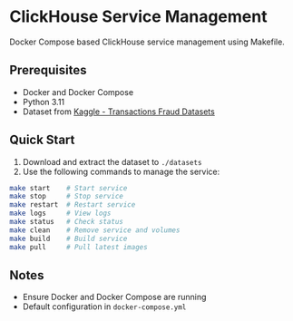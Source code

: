 # ClickHouse Service Management

Docker Compose based ClickHouse service management using Makefile.

## Prerequisites

- Docker and Docker Compose
- Python 3.11
- Dataset from [Kaggle - Transactions Fraud Datasets](https://www.kaggle.com/datasets/computingvictor/transactions-fraud-datasets)

## Quick Start

1. Download and extract the dataset to `./datasets`
2. Use the following commands to manage the service:

```sh
make start    # Start service
make stop     # Stop service
make restart  # Restart service
make logs     # View logs
make status   # Check status
make clean    # Remove service and volumes
make build    # Build service
make pull     # Pull latest images
```

## Notes
- Ensure Docker and Docker Compose are running
- Default configuration in `docker-compose.yml`
